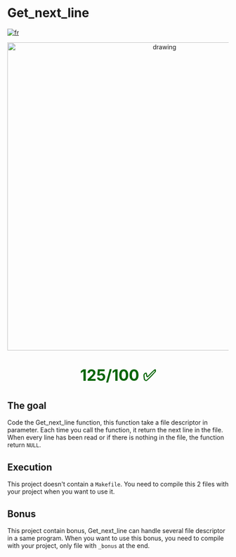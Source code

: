 # Get_next_line

[![fr](https://img.shields.io/badge/Langue-fr-blue)](README.fr.md)

<div style="text-align: center;"><img src="https://i.imgur.com/9ZNQ46i.jpg" alt="drawing" width="700"/></div>
<div style="color: darkgreen; font-weight: bold; text-align: center; font-size: 35px;"><p> 125/100 ✅</p></div>

## The goal

Code the Get_next_line function, this function take a file descriptor in parameter.
Each time you call the function, it return the next line in the file.
When every line has been read or if there is nothing in the file, the function return `NULL`.

## Execution

This project doesn't contain a `Makefile`.
You need to compile this 2 files with your project when you want to use it.

## Bonus

This project contain bonus, Get_next_line can handle several file descriptor in a same program.
When you want to use this bonus, you need to compile with your project, only file with `_bonus` at the end.